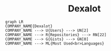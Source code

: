 <h1 align="center">Dexalot</h1>

```mermaid
graph LR
COMPANY_NAME{Dexalot}
COMPANY_NAME ---> U{Users} ---> UN[2]
COMPANY_NAME ---> R{Repositories} ---> RN[22]
COMPANY_NAME ---> G{Gists} ---> GN[0]
COMPANY_NAME ---> ML{Most Used<br>Languages}
```
